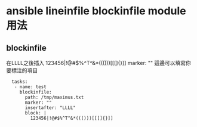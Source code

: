 # ansible lineinfile blockinfile module用法

## blockinfile
在LLLL之後插入
123456|!@#$%^T^&*((()))[[[]{}]]
marker: "" 這邊可以填寫你要標注的項目
```
  tasks:
   - name: test
     blockinfile:
       path: /tmp/maximus.txt
       marker: ""
       insertafter: "LLLL"
       block: |
         123456|!@#$%^T^&*((()))[[[]{}]]
```

